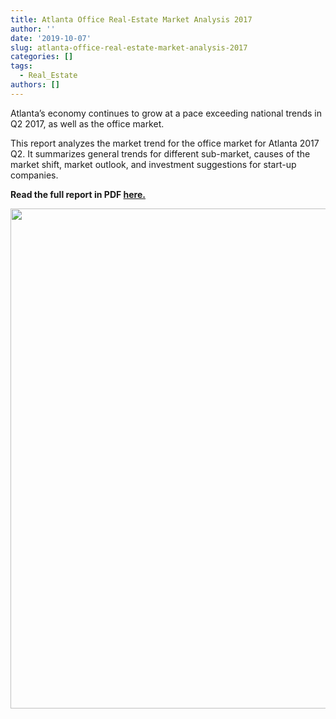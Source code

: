 ```yaml
---
title: Atlanta Office Real-Estate Market Analysis 2017
author: ''
date: '2019-10-07'
slug: atlanta-office-real-estate-market-analysis-2017
categories: []
tags:
  - Real_Estate
authors: []
---
```


Atlanta’s economy continues to grow at a pace exceeding national trends in Q2 2017, as well as the office market.

This report analyzes the market trend for the office market for Atlanta 2017 Q2. It summarizes general trends for different sub-market, causes of the market shift, market outlook, and investment suggestions for start-up companies.

**Read the full report in PDF <a href="/images/atl_office_analysis_mg.pdf" target="_blank">here.</a>**

<img src="https://user-images.githubusercontent.com/53570321/66353145-588ed080-e92f-11e9-8120-2abe983a1d12.png" alt="" width="800px">

